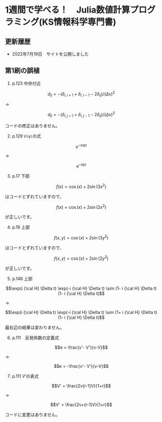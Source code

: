 # 1週間で学べる！　Julia数値計算プログラミング(KS情報科学専門書)

## 更新履歴
- 2022年7月19日　サイトを公開しました

## 第1刷の誤植

1. p.123 中央付近
```math
d_{ij} = -(\delta_{i,i+1} + \delta_{i,i-1}-2\delta_{ij})/(\Delta x)^2
```
->
```math
d_{ij} = -(\delta_{i,j+1} + \delta_{i,j-1}-2\delta_{ij})/(\Delta x)^2
```
コードの修正はありません。

2. p.129 ```V(q)```の式
```math
e^{-eqx}
```
->
```math
e^{-iqx}
```

3. p.17 下部
```math
f(x) = \cos(x) + 2 \sin(3 x^2)
```
はコードとずれていますので、
```math
f(x) = \cos(x) + 2 \sin(2 x^2)
```
が正しいです。

4. p.19 上部
```math
f(x,y) = \cos(x) + 2 \sin(3 y^2)
```
はコードとずれていますので、
```math
f(x,y) = \cos(x) + 2 \sin(2 y^2)
```
が正しいです。

5. p.146 上部
```math
\exp(i {\cal H} \Delta t) \exp(-i {\cal H} \Delta t) \sim (1- i {\cal H} \Delta t)(1- i {\cal H} \Delta t)
```
->
```math
\exp(i {\cal H} \Delta t) \exp(-i {\cal H} \Delta t) \sim (1+ i {\cal H} \Delta t)(1- i {\cal H} \Delta t)
```
最右辺の結果は変わりません。

6. p.111　反発係数の定義式
```math
e = \frac{v'- V'}{v-V}
```
->
```math
e = -\frac{v'- V'}{v-V}
```

7. p.111 $V'$の表式
```math
V' = \frac{2v(r-1)V}{1+r}
```
->
```math
V' = \frac{2v+(r-1)V}{1+r}
```
コードに変更はありません。